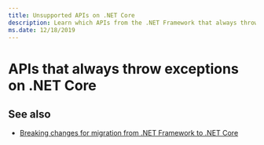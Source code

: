 ```yaml
---
title: Unsupported APIs on .NET Core
description: Learn which APIs from the .NET Framework that always throw an exception on .NET Core.
ms.date: 12/18/2019
---
```

# APIs that always throw exceptions on .NET Core



## See also

- [Breaking changes for migration from .NET Framework to .NET Core](../compatibility/fx-core.md)
